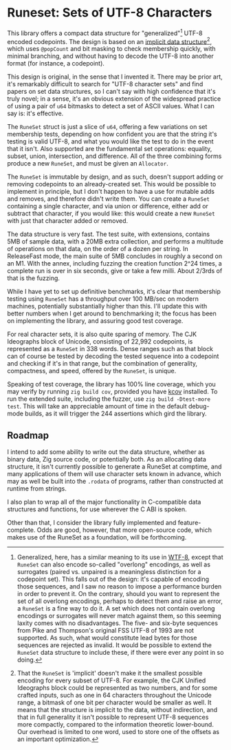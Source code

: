 # Runeset: Sets of UTF-8 Characters

This library offers a compact data structure for "generalized"[^1] UTF-8 encoded codepoints.  The design is based on an [implicit data structure](https://en.wikipedia.org/wiki/Implicit_data_structure)[^2], which uses `@popCount` and bit masking to check membership quickly, with minimal branching, and without having to decode the UTF-8 into another format (for instance, a codepoint).

This design is original, in the sense that I invented it.  There may be prior art, it's remarkably difficult to search for "UTF-8 character sets" and find papers on set data structures, so I can't say with high confidence that it's truly novel; in a sense, it's an obvious extension of the widespread practice of using a pair of `u64` bitmasks to detect a set of ASCII values.  What I can say is: it's effective.

The `RuneSet` struct is just a slice of `u64`, offering a few variations on set membership tests, depending on how confident you are that the string it's testing is valid UTF-8, and what you would like the test to do in the event that it isn't.  Also supported are the fundamental set operations: equality, subset, union, intersection, and difference.  All of the three combining forms produce a new `RuneSet`, and must be given an `Allocator`.

The `RuneSet` is immutable by design, and as such, doesn't support adding or removing codepoints to an already-created set.  This would be possible to implement in principle, but I don't happen to have a use for mutable adds and removes, and therefore didn't write them.  You can create a `RuneSet` containing a single character, and via union or difference, either add or subtract that character, if you would like: this would create a new `RuneSet` with just that character added or removed.

The data structure is very fast.  The test suite, with extensions, contains 5MB of sample data, with a 20MB extra collection, and performs a multitude of operations on that data, on the order of a dozen per string.  In ReleaseFast mode, the main suite of 5MB concludes in roughly a second on an M1.  With the annex, including fuzzing the creation function 2^24 times, a complete run is over in six seconds, give or take a few milli.  About 2/3rds of that is the fuzzing.

While I have yet to set up definitive benchmarks, it's clear that membership testing using `RuneSet` has a throughput over 100 MB/sec on modern machines, potentially substantially higher than this.  I'll update this with better numbers when I get around to benchmarking it; the focus has been on implementing the library, and assuring good test coverage.

For real character sets, it is also quite sparing of memory.  The CJK Ideographs block of Unicode, consisting of 22,992 codepoints, is represented as a `RuneSet` in 338 words.  Dense ranges such as that block can of course be tested by decoding the tested sequence into a codepoint and checking if it's in that range, but the combination of generality, compactness, and speed, offered by the `RuneSet`, is unique.

Speaking of test coverage, the library has 100% line coverage, which you may verify by running `zig build cov`, provided you have [kcov](https://github.com/SimonKagstrom/kcov) installed.  To run the extended suite, including the fuzzer, use `zig build -Dtest-more test`.  This will take an appreciable amount of time in the default debug-mode builds, as it will trigger the 244 assertions which gird the library.

## Roadmap

I intend to add some ability to write out the data structure, whether as binary data, Zig source code, or potentially both. As an allocating data structure, it isn't currently possible to generate a RuneSet at comptime, and many applications of them will use character sets known in advance, which may as well be built into the `.rodata` of programs, rather than constructed at runtime from strings.

I also plan to wrap all of the major functionality in C-compatible data structures and functions, for use wherever the C ABI is spoken.

Other than that, I consider the library fully implemented and feature-complete.  Odds are good, however, that more open-source code, which makes use of the RuneSet as a foundation, will be forthcoming.

[^1]: Generalized, here, has a similar meaning to its use in [WTF-8](https://simonsapin.github.io/wtf-8/), except that `RuneSet` can also encode so-called "overlong" encodings, as well as surrogates (paired vs. unpaired is a meaningless distinction for a codepoint set).  This falls out of the design: it's capable of encoding those sequences, and I saw no reason to impose a performance burden in order to prevent it.  On the contrary, should you want to represent the set of all overlong encodings, perhaps to detect them and raise an error, a `RuneSet` is a fine way to do it.  A set which does not contain overlong encodings or surrogates will never match against them, so this seeming laxity comes with no disadvantages.  The five- and six-byte sequences from Pike and Thompson's original FSS UTF-8 of 1993 are not supported.  As such, what would constitute lead bytes for those sequences are rejected as invalid.  It would be possible to extend the `RuneSet` data structure to include these, if there were ever any point in so doing.

[^2]: That the `RuneSet` is 'implicit' doesn't make it the smallest possible encoding for every subset of UTF-8.  For example, the CJK Unified Ideographs block could be represented as two numbers, and for some crafted inputs, such as one in 64 characters throughout the Unicode range, a bitmask of one bit per character would be smaller as well.  It means that the structure is implicit to the data, without indirection, and that in full generality it isn't possible to represent UTF-8 sequences more compactly, compared to the information theoretic lower-bound.  Our overhead is limited to one word, used to store one of the offsets as an important optimization.
